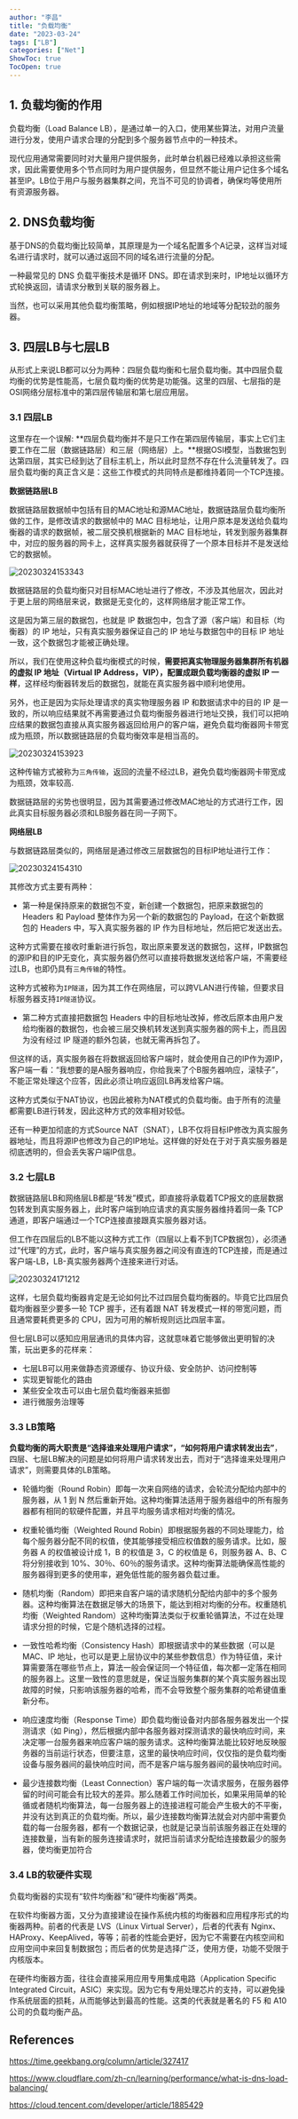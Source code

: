 ```yaml
---
author: "李昌"
title: "负载均衡"
date: "2023-03-24"
tags: ["LB"]
categories: ["Net"]
ShowToc: true
TocOpen: true
---
```


## 1. 负载均衡的作用

负载均衡（Load Balance LB），是通过单一的入口，使用某些算法，对用户流量进行分发，使用户请求合理的分配到多个服务器节点中的一种技术。

现代应用通常需要同时对大量用户提供服务，此时单台机器已经难以承担这些需求，因此需要使用多个节点同时为用户提供服务，但显然不能让用户记住多个域名甚至IP。LB位于用户与服务器集群之间，充当不可见的协调者，确保均等使用所有资源服务器。

## 2. DNS负载均衡

基于DNS的负载均衡比较简单，其原理是为一个域名配置多个A记录，这样当对域名进行请求时，就可以通过返回不同的域名进行流量的分配。

一种最常见的 DNS 负载平衡技术是循环 DNS。即在请求到来时，IP地址以循环方式轮换返回，请请求分散到关联的服务器上。

当然，也可以采用其他负载均衡策略，例如根据IP地址的地域等分配较劲的服务器。


## 3. 四层LB与七层LB

从形式上来说LB都可以分为两种：四层负载均衡和七层负载均衡。其中四层负载均衡的优势是性能高，七层负载均衡的优势是功能强。这里的四层、七层指的是OSI网络分层标准中的第四层传输层和第七层应用层。

<!-- 做多级混合负载均衡，通常应该是低层的负载均衡在前，高层的负载均衡在后（你可以先想一想为什么？）。 -->

### 3.1 四层LB

这里存在一个误解: **四层负载均衡并不是只工作在第四层传输层，事实上它们主要工作在二层（数据链路层）和三层（网络层）上。**根据OSI模型，当数据包到达第四层，其实已经到达了目标主机上，所以此时显然不存在什么流量转发了。四层负载均衡的真正含义是：这些工作模式的共同特点是都维持着同一个TCP连接。

**数据链路层LB**

数据链路层数据帧中包括有目的MAC地址和源MAC地址，数据链路层负载均衡所做的工作，是修改请求的数据帧中的 MAC 目标地址，让用户原本是发送给负载均衡器的请求的数据帧，被二层交换机根据新的 MAC 目标地址，转发到服务器集群中，对应的服务器的网卡上，这样真实服务器就获得了一个原本目标并不是发送给它的数据帧。

![20230324153343](https://raw.githubusercontent.com/lich-Img/blogImg/master/img/20230324153343.png)

数据链路层的负载均衡只对目标MAC地址进行了修改，不涉及其他层次，因此对于更上层的网络层来说，数据是无变化的，这样网络层才能正常工作。

这是因为第三层的数据包，也就是 IP 数据包中，包含了源（客户端）和目标（均衡器）的 IP 地址，只有真实服务器保证自己的 IP 地址与数据包中的目标 IP 地址一致，这个数据包才能被正确处理。

所以，我们在使用这种负载均衡模式的时候，**需要把真实物理服务器集群所有机器的虚拟 IP 地址（Virtual IP Address，VIP），配置成跟负载均衡器的虚拟 IP 一样**，这样经均衡器转发后的数据包，就能在真实服务器中顺利地使用。

另外，也正是因为实际处理请求的真实物理服务器 IP 和数据请求中的目的 IP 是一致的，所以响应结果就不再需要通过负载均衡服务器进行地址交换，我们可以把响应结果的数据包直接从真实服务器返回给用户的客户端，避免负载均衡器网卡带宽成为瓶颈，所以数据链路层的负载均衡效率是相当高的。

![20230324153923](https://raw.githubusercontent.com/lich-Img/blogImg/master/img/20230324153923.png)

这种传输方式被称为`三角传输`，返回的流量不经过LB，避免负载均衡器网卡带宽成为瓶颈，效率较高.

数据链路层的劣势也很明显，因为其需要通过修改MAC地址的方式进行工作，因此真实目标服务器必须和LB服务器在同一子网下。

**网络层LB**

与数据链路层类似的，网络层是通过修改三层数据包的目标IP地址进行工作：

![20230324154310](https://raw.githubusercontent.com/lich-Img/blogImg/master/img/20230324154310.png)

其修改方式主要有两种：

- 第一种是保持原来的数据包不变，新创建一个数据包，把原来数据包的 Headers 和 Payload 整体作为另一个新的数据包的 Payload，在这个新数据包的 Headers 中，写入真实服务器的 IP 作为目标地址，然后把它发送出去。

这种方式需要在接收时重新进行拆包，取出原来要发送的数据包，这样，IP数据包的源IP和目的IP无变化，真实服务器仍然可以直接将数据发送给客户端，不需要经过LB，也即仍具有`三角传输`的特性。

这种方式被称为`IP隧道`，因为其工作在网络层，可以跨VLAN进行传输，但要求目标服务器支持`IP隧道`协议。

- 第二种方式直接把数据包 Headers 中的目标地址改掉，修改后原本由用户发给均衡器的数据包，也会被三层交换机转发送到真实服务器的网卡上，而且因为没有经过 IP 隧道的额外包装，也就无需再拆包了。

但这样的话，真实服务器在将数据返回给客户端时，就会使用自己的IP作为源IP，客户端一看：“我想要的是A服务器响应，你给我来了个B服务器响应，滚犊子”，不能正常处理这个应答，因此必须让响应返回LB再发给客户端。

这种方式类似于NAT协议，也因此被称为NAT模式的负载均衡。由于所有的流量都需要LB进行转发，因此这种方式的效率相对较低。

还有一种更加彻底的方式Source NAT（SNAT），LB不仅将目标IP修改为真实服务器地址，而且将源IP也修改为自己的IP地址。这样做的好处在于对于真实服务器是彻底透明的，但会丢失客户端IP信息。

### 3.2 七层LB

数据链路层LB和网络层LB都是“转发”模式，即直接将承载着TCP报文的底层数据包转发到真实服务器上，此时客户端到响应请求的真实服务器维持着同一条 TCP 通道，即客户端通过一个TCP连接直接跟真实服务器对话。

但工作在四层后的LB不能以这种方式工作（四层以上看不到TCP数据包），必须通过“代理”的方式，此时，客户端与真实服务器之间没有直连的TCP连接，而是通过客户端-LB，LB-真实服务器两个连接来进行对话。

![20230324171212](https://raw.githubusercontent.com/lich-Img/blogImg/master/img/20230324171212.png)

这样，七层负载均衡器肯定是无论如何比不过四层负载均衡器的。毕竟它比四层负载均衡器至少要多一轮 TCP 握手，还有着跟 NAT 转发模式一样的带宽问题，而且通常要耗费更多的 CPU，因为可用的解析规则远比四层丰富。

但七层LB可以感知应用层通讯的具体内容，这就意味着它能够做出更明智的决策，玩出更多的花样来：
- 七层LB可以用来做静态资源缓存、协议升级、安全防护、访问控制等
- 实现更智能化的路由
- 某些安全攻击可以由七层负载均衡器来抵御
- 进行微服务治理等

### 3.3 LB策略

**负载均衡的两大职责是“选择谁来处理用户请求”，“如何将用户请求转发出去”**，四层、七层LB解决的问题是如何将用户请求转发出去，而对于“选择谁来处理用户请求”，则需要具体的LB策略。

- 轮循均衡（Round Robin）即每一次来自网络的请求，会轮流分配给内部中的服务器，从 1 到 N 然后重新开始。这种均衡算法适用于服务器组中的所有服务器都有相同的软硬件配置，并且平均服务请求相对均衡的情况。

- 权重轮循均衡（Weighted Round Robin）即根据服务器的不同处理能力，给每个服务器分配不同的权值，使其能够接受相应权值数的服务请求。比如，服务器 A 的权值被设计成 1，B 的权值是 3，C 的权值是 6，则服务器 A、B、C 将分别接收到 10%、30％、60％的服务请求。这种均衡算法能确保高性能的服务器得到更多的使用率，避免低性能的服务器负载过重。

- 随机均衡（Random）即把来自客户端的请求随机分配给内部中的多个服务器。这种均衡算法在数据足够大的场景下，能达到相对均衡的分布。权重随机均衡（Weighted Random）这种均衡算法类似于权重轮循算法，不过在处理请求分担的时候，它是个随机选择的过程。

- 一致性哈希均衡（Consistency Hash）即根据请求中的某些数据（可以是 MAC、IP 地址，也可以是更上层协议中的某些参数信息）作为特征值，来计算需要落在哪些节点上，算法一般会保证同一个特征值，每次都一定落在相同的服务器上。这里一致性的意思就是，保证当服务集群的某个真实服务器出现故障的时候，只影响该服务器的哈希，而不会导致整个服务集群的哈希键值重新分布。

- 响应速度均衡（Response Time）即负载均衡设备对内部各服务器发出一个探测请求（如 Ping），然后根据内部中各服务器对探测请求的最快响应时间，来决定哪一台服务器来响应客户端的服务请求。这种均衡算法能比较好地反映服务器的当前运行状态，但要注意，这里的最快响应时间，仅仅指的是负载均衡设备与服务器间的最快响应时间，而不是客户端与服务器间的最快响应时间。

- 最少连接数均衡（Least Connection）客户端的每一次请求服务，在服务器停留的时间可能会有比较大的差异。那么随着工作时间加长，如果采用简单的轮循或者随机均衡算法，每一台服务器上的连接进程可能会产生极大的不平衡，并没有达到真正的负载均衡。所以，最少连接数均衡算法就会对内部中需要负载的每一台服务器，都有一个数据记录，也就是记录当前该服务器正在处理的连接数量，当有新的服务连接请求时，就把当前请求分配给连接数最少的服务器，使均衡更加符合

### 3.4 LB的软硬件实现

负载均衡器的实现有“软件均衡器”和“硬件均衡器”两类。

在软件均衡器方面，又分为直接建设在操作系统内核的均衡器和应用程序形式的均衡器两种。前者的代表是 LVS（Linux Virtual Server），后者的代表有 Nginx、HAProxy、KeepAlived，等等；前者的性能会更好，因为它不需要在内核空间和应用空间中来回复制数据包；而后者的优势是选择广泛，使用方便，功能不受限于内核版本。

在硬件均衡器方面，往往会直接采用应用专用集成电路（Application Specific Integrated Circuit，ASIC）来实现。因为它有专用处理芯片的支持，可以避免操作系统层面的损耗，从而能够达到最高的性能。这类的代表就是著名的 F5 和 A10 公司的负载均衡产品。


## References

https://time.geekbang.org/column/article/327417

https://www.cloudflare.com/zh-cn/learning/performance/what-is-dns-load-balancing/

https://cloud.tencent.com/developer/article/1885429